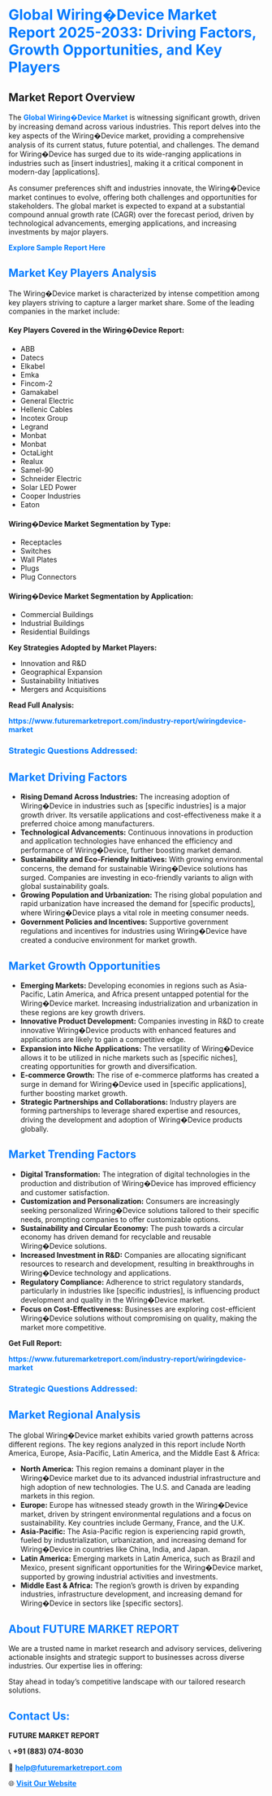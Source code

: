 <h1 style="color: #007BFF;">Global Wiring�Device Market Report 2025-2033: Driving Factors, Growth Opportunities, and Key Players</h1>

<section id="overview">
<h2>Market Report Overview</h2>
<p>The <a href="https://www.futuremarketreport.com/industry-report/wiringdevice-market" style="color: #007BFF; text-decoration: none;"><strong>Global Wiring�Device Market</strong></a> is witnessing significant growth, driven by increasing demand across various industries. This report delves into the key aspects of the Wiring�Device market, providing a comprehensive analysis of its current status, future potential, and challenges. The demand for Wiring�Device has surged due to its wide-ranging applications in industries such as [insert industries], making it a critical component in modern-day [applications].</p>
<p>As consumer preferences shift and industries innovate, the Wiring�Device market continues to evolve, offering both challenges and opportunities for stakeholders. The global market is expected to expand at a substantial compound annual growth rate (CAGR) over the forecast period, driven by technological advancements, emerging applications, and increasing investments by major players.</p>
</section>

<section id="overview">
<p><a href="https://www.futuremarketreport.com/request-sample/reportId=109755" style="color: #007BFF; text-decoration: none;"><strong>Explore Sample Report Here</strong></a></p>
</section>

<section id="key-players">
<h2 style="color: #007BFF;">Market Key Players Analysis</h2>
<p>The Wiring�Device market is characterized by intense competition among key players striving to capture a larger market share. Some of the leading companies in the market include:</p>
<h4>Key Players Covered in the Wiring�Device Report:</h4>
<ul><li>ABB</li><li>Datecs</li><li>Elkabel</li><li>Emka</li><li>Fincom-2</li><li>Gamakabel</li><li>General Electric</li><li>Hellenic Cables</li><li>Incotex Group</li><li>Legrand</li><li>Monbat</li><li>Monbat</li><li>OctaLight</li><li>Realux</li><li>Samel-90</li><li>Schneider Electric</li><li>Solar LED Power</li><li>Cooper Industries</li><li>Eaton</li></ul>
<h4>Wiring�Device Market Segmentation by Type:</h4>
<ul><li>Receptacles</li><li>Switches</li><li>Wall Plates</li><li>Plugs</li><li>Plug Connectors</li></ul>

<h4>Wiring�Device Market Segmentation by Application:</h4>
<ul><li>Commercial Buildings</li><li>Industrial Buildings</li><li>Residential Buildings</li></ul>
<p><strong>Key Strategies Adopted by Market Players:</strong></p>
<ul>
<li>Innovation and R&D</li>
<li>Geographical Expansion</li>
<li>Sustainability Initiatives</li>
<li>Mergers and Acquisitions</li>
</ul>
</section>

<section>
<p><strong>Read Full Analysis: </strong></p><a href="https://www.futuremarketreport.com/industry-report/wiringdevice-market" style="color: #007BFF; text-decoration: none;"><strong>https://www.futuremarketreport.com/industry-report/wiringdevice-market</strong></a>
<h3 style="color: #007BFF;">Strategic Questions Addressed:</h3>
</section>

<section id="driving-factors">
<h2 style="color: #007BFF;">Market Driving Factors</h2>
<ul>
<li><strong>Rising Demand Across Industries:</strong> The increasing adoption of Wiring�Device in industries such as [specific industries] is a major growth driver. Its versatile applications and cost-effectiveness make it a preferred choice among manufacturers.</li>
<li><strong>Technological Advancements:</strong> Continuous innovations in production and application technologies have enhanced the efficiency and performance of Wiring�Device, further boosting market demand.</li>
<li><strong>Sustainability and Eco-Friendly Initiatives:</strong> With growing environmental concerns, the demand for sustainable Wiring�Device solutions has surged. Companies are investing in eco-friendly variants to align with global sustainability goals.</li>
<li><strong>Growing Population and Urbanization:</strong> The rising global population and rapid urbanization have increased the demand for [specific products], where Wiring�Device plays a vital role in meeting consumer needs.</li>
<li><strong>Government Policies and Incentives:</strong> Supportive government regulations and incentives for industries using Wiring�Device have created a conducive environment for market growth.</li>
</ul>
</section>

<section id="growth-opportunities">
<h2 style="color: #007BFF;">Market Growth Opportunities</h2>
<ul>
<li><strong>Emerging Markets:</strong> Developing economies in regions such as Asia-Pacific, Latin America, and Africa present untapped potential for the Wiring�Device market. Increasing industrialization and urbanization in these regions are key growth drivers.</li>
<li><strong>Innovative Product Development:</strong> Companies investing in R&D to create innovative Wiring�Device products with enhanced features and applications are likely to gain a competitive edge.</li>
<li><strong>Expansion into Niche Applications:</strong> The versatility of Wiring�Device allows it to be utilized in niche markets such as [specific niches], creating opportunities for growth and diversification.</li>
<li><strong>E-commerce Growth:</strong> The rise of e-commerce platforms has created a surge in demand for Wiring�Device used in [specific applications], further boosting market growth.</li>
<li><strong>Strategic Partnerships and Collaborations:</strong> Industry players are forming partnerships to leverage shared expertise and resources, driving the development and adoption of Wiring�Device products globally.</li>
</ul>
</section>

<section id="trending-factors">
<h2 style="color: #007BFF;">Market Trending Factors</h2>
<ul>
<li><strong>Digital Transformation:</strong> The integration of digital technologies in the production and distribution of Wiring�Device has improved efficiency and customer satisfaction.</li>
<li><strong>Customization and Personalization:</strong> Consumers are increasingly seeking personalized Wiring�Device solutions tailored to their specific needs, prompting companies to offer customizable options.</li>
<li><strong>Sustainability and Circular Economy:</strong> The push towards a circular economy has driven demand for recyclable and reusable Wiring�Device solutions.</li>
<li><strong>Increased Investment in R&D:</strong> Companies are allocating significant resources to research and development, resulting in breakthroughs in Wiring�Device technology and applications.</li>
<li><strong>Regulatory Compliance:</strong> Adherence to strict regulatory standards, particularly in industries like [specific industries], is influencing product development and quality in the Wiring�Device market.</li>
<li><strong>Focus on Cost-Effectiveness:</strong> Businesses are exploring cost-efficient Wiring�Device solutions without compromising on quality, making the market more competitive.</li>
</ul>
</section>

<section>
<p><strong>Get Full Report: </strong></p><a href="https://www.futuremarketreport.com/industry-report/wiringdevice-market" style="color: #007BFF; text-decoration: none;"><strong>https://www.futuremarketreport.com/industry-report/wiringdevice-market</strong></a>
<h3 style="color: #007BFF;">Strategic Questions Addressed:</h3>
</section>


<section id="regional-analysis">
<h2 style="color: #007BFF;">Market Regional Analysis</h2>
<p>The global Wiring�Device market exhibits varied growth patterns across different regions. The key regions analyzed in this report include North America, Europe, Asia-Pacific, Latin America, and the Middle East & Africa:</p>
<ul>
<li><strong>North America:</strong> This region remains a dominant player in the Wiring�Device market due to its advanced industrial infrastructure and high adoption of new technologies. The U.S. and Canada are leading markets in this region.</li>
<li><strong>Europe:</strong> Europe has witnessed steady growth in the Wiring�Device market, driven by stringent environmental regulations and a focus on sustainability. Key countries include Germany, France, and the U.K.</li>
<li><strong>Asia-Pacific:</strong> The Asia-Pacific region is experiencing rapid growth, fueled by industrialization, urbanization, and increasing demand for Wiring�Device in countries like China, India, and Japan.</li>
<li><strong>Latin America:</strong> Emerging markets in Latin America, such as Brazil and Mexico, present significant opportunities for the Wiring�Device market, supported by growing industrial activities and investments.</li>
<li><strong>Middle East & Africa:</strong> The region’s growth is driven by expanding industries, infrastructure development, and increasing demand for Wiring�Device in sectors like [specific sectors].</li>
</ul>
</section>

<footer>
<h2 style="color: #007BFF;">About FUTURE MARKET REPORT</h2>
<p>We are a trusted name in market research and advisory services, delivering actionable insights and strategic support to businesses across diverse industries. Our expertise lies in offering:</p>

<p>Stay ahead in today’s competitive landscape with our tailored research solutions.</p>

<h2 style="color: #007BFF;">Contact Us:</h2>
<p><strong>FUTURE MARKET REPORT</strong></p>
<p>📞 <strong>+91 (883) 074-8030</strong></p>
<p>📧 <strong><a href="mailto:help@futuremarketreport.com" style="color: #007BFF;">help@futuremarketreport.com</a></strong></p>
<p>🌐 <strong><a href="https://www.futuremarketreport.com/" style="color: #007BFF;">Visit Our Website</a></strong></p>
</footer>